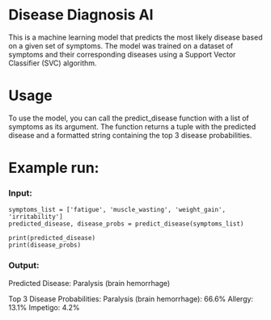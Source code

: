 # Disease Diagnosis AI
This is a machine learning model that predicts the most likely disease based on a given set of symptoms. The model was trained on a dataset of symptoms and their corresponding diseases using a Support Vector Classifier (SVC) algorithm.

# Usage
To use the model, you can call the predict_disease function with a list of symptoms as its argument. The function returns a tuple with the predicted disease and a formatted string containing the top 3 disease probabilities.

# Example run:

### Input:
```
symptoms_list = ['fatigue', 'muscle_wasting', 'weight_gain', 'irritability']
predicted_disease, disease_probs = predict_disease(symptoms_list)

print(predicted_disease)
print(disease_probs)
```

### Output:

Predicted Disease: Paralysis (brain hemorrhage)

Top 3 Disease Probabilities:
Paralysis (brain hemorrhage): 66.6%
Allergy: 13.1%
Impetigo: 4.2%

